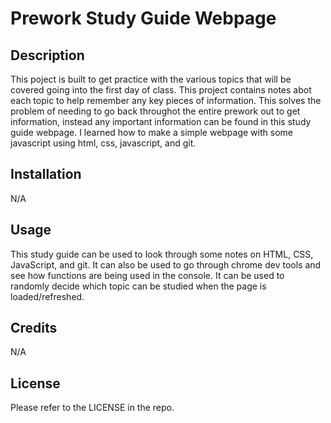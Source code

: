 # Prework Study Guide Webpage

## Description

This poject is built to get practice with the various topics that will be covered going into the first day of class.
This project contains notes abot each topic to help remember any key pieces of information.
This solves the problem of needing to go back throughot the entire prework out to get information, instead any important information can be found in this study guide webpage.
I learned how to make a simple webpage with some javascript using html, css, javascript, and git.

## Installation

N/A

## Usage

This study guide can be used to look through some notes on HTML, CSS, JavaScript, and git. 
It can also be used to go through chrome dev tools and see how functions are being used in the console. 
It can be used to randomly decide which topic can be studied when the page is loaded/refreshed.

## Credits

N/A

## License

Please refer to the LICENSE in the repo.